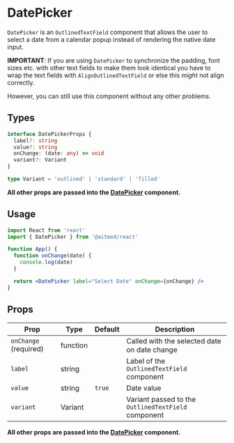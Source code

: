 # DatePicker

`DatePicker` is an `OutlinedTextField` component that allows the user to select a date from a calendar popup instead of rendering the native date input.

**IMPORTANT**: If you are using `DatePicker` to synchronize the padding, font sizes etc. with other text fields to make them look identical you have to wrap the text fields with `AlignOutlinedTextField` or else this _might_ not align correctly.

However, you can still use this component without any other problems.

## Types

```ts
interface DatePickerProps {
  label?: string
  value?: string
  onChange: (date: any) => void
  variant?: Variant
}

type Variant = 'outlined' | 'standard' | 'filled'
```

**All other props are passed into the [DatePicker](https://material-ui-pickers.dev/api/DatePicker) component.**

## Usage

```jsx
import React from 'react'
import { DatePicker } from '@aitmed/react'

function App() {
  function onChange(date) {
    console.log(date)
  }

  return <DatePicker label="Select Date" onChange={onChange} />
}
```

## Props

| Prop                  | Type     | Default | Description                                         |
| --------------------- | -------- | ------- | --------------------------------------------------- |
| `onChange` (required) | function |         | Called with the selected date on date change        |
| `label`               | string   |         | Label of the `OutlinedTextField` component          |
| `value`               | string   | `true`  | Date value                                          |
| `variant`             | Variant  |         | Variant passed to the `OutlinedTextField` component |

**All other props are passed into the [DatePicker](https://material-ui-pickers.dev/api/DatePicker) component.**
